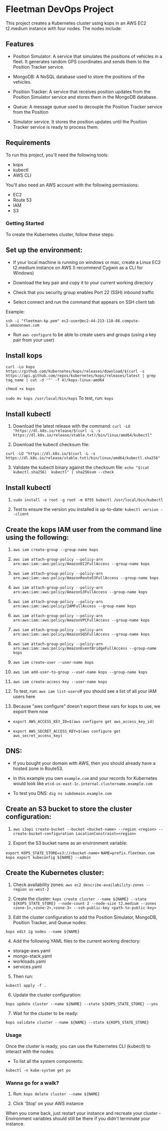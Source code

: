 # Fleetman DevOps Project
This project creates a Kubernetes cluster using kops in an AWS EC2 t2.medium instance with four nodes. The nodes include:

## Features

- Position Simulator: A service that simulates the positions of vehicles in a fleet. It generates random GPS coordinates and sends them to the Position Tracker service.

- MongoDB: A NoSQL database used to store the positions of the vehicles.

- Position Tracker: A service that receives position updates from the Position Simulator service and stores them in the MongoDB database.

- Queue: A message queue used to decouple the Position Tracker service from the Position 

- Simulator service. It stores the position updates until the Position Tracker service is ready to process them.

## Requirements

To run this project, you'll need the following tools:

- kops
- kubectl
- AWS CLI

You'll also need an AWS account with the following permissions:

- EC2
- Route 53
- IAM
- S3

### Getting Started

To create the Kubernetes cluster, follow these steps:

## Set up the environment:

- If your local machine is running on windows or mac, create a Linux EC2 t2.medium instance on AWS (I recommend Cygwin as a CLI for Windows)

- Download the key pair and copy it to your current working directory

- Check that you security group enables Port 22 (SSH) inbound traffic 

- Select connect and run the command that appears on SSH client tab

Example:

`ssh -i "fleetman-kp.pem" ec2-user@ec2-44-213-118-88.compute-1.amazonaws.com`

- Run `aws configure` to be able to create users and groups (using a key pair from your user)

## Install kops

`curl -Lo kops https://github.com/kubernetes/kops/releases/download/$(curl -s https://api.github.com/repos/kubernetes/kops/releases/latest | grep tag_name | cut -d '"' -f 4)/kops-linux-amd64`

`chmod +x kops`

`sudo mv kops /usr/local/bin/kops`
To test, run:
`kops`

## Install kubectl

1. Download the latest release with the command:
`curl -LO "https://dl.k8s.io/release/$(curl -L -s https://dl.k8s.io/release/stable.txt)/bin/linux/amd64/kubectl"`

2. Download the kubectl checksum file:

`curl -LO "https://dl.k8s.io/$(curl -L -s https://dl.k8s.io/release/stable.txt)/bin/linux/amd64/kubectl.sha256"`

3. Validate the kubectl binary against the checksum file:
`echo "$(cat kubectl.sha256)  kubectl" | sha256sum --check`

## Install kubectl

1. `sudo install -o root -g root -m 0755 kubectl /usr/local/bin/kubectl`

2. Test to ensure the version you installed is up-to-date:
`kubectl version --client`

## Create the kops IAM user from the command line using the following:

1. `aws iam create-group --group-name kops`

2. `aws iam attach-group-policy --policy-arn arn:aws:iam::aws:policy/AmazonEC2FullAccess --group-name kops`

3. `aws iam attach-group-policy --policy-arn arn:aws:iam::aws:policy/AmazonRoute53FullAccess --group-name kops`

4. `aws iam attach-group-policy --policy-arn arn:aws:iam::aws:policy/AmazonS3FullAccess --group-name kops`

5. `aws iam attach-group-policy --policy-arn arn:aws:iam::aws:policy/IAMFullAccess --group-name kops`

6. `aws iam attach-group-policy --policy-arn arn:aws:iam::aws:policy/AmazonVPCFullAccess --group-name kops`

7. `aws iam attach-group-policy --policy-arn arn:aws:iam::aws:policy/AmazonSQSFullAccess --group-name kops`

8. `aws iam attach-group-policy --policy-arn arn:aws:iam::aws:policy/AmazonEventBridgeFullAccess --group-name kops`

10. `aws iam create-user --user-name kops`

11. `aws iam add-user-to-group --user-name kops --group-name kops`

12. `aws iam create-access-key --user-name kops`

13. To test, run:
`aws iam list-users`# you should see a list of all your IAM users here

14. Because "aws configure" doesn't export these vars for kops to use, we export them now

- `export AWS_ACCESS_KEY_ID=$(aws configure get aws_access_key_id)`

- `export AWS_SECRET_ACCESS_KEY=$(aws configure get aws_secret_access_key)`

## DNS:

- If you bought your domain with AWS, then you should already have a hosted zone in Route53. 

- In this example you own `example.com` and your records for Kubernetes would look like `etcd-us-east-1c.internal.clustername.example.com`

- To test you DNS:
`dig ns subdomain.example.com`

## Create an S3 bucket to store the cluster configuration:

1. `aws s3api create-bucket --bucket <bucket-name> --region <region> --create-bucket-configuration LocationConstraint=<region>`

2. Export the S3 bucket name as an environment variable:

`export KOPS_STATE_STORE=s3://<bucket-name>`
`NAME=prefix.fleetman.com`
`kops export kubeconfig ${NAME} --admin`

## Create the Kubernetes cluster:

1. Check availability zones:
`aws ec2 describe-availability-zones --region us-west-2`

2. Create the cluster:
`kops create cluster --name ${NAME} --state ${KOPS_STATE_STORE} --node-count 2 --node-size t2.medium --zones <zone-1>,<zone-2>,<zone-3> --ssh-public-key <path-to-public-key>`

3. Edit the cluster configuration to add the Position Simulator, MongoDB, Position Tracker, and Queue nodes:

`kops edit ig nodes --name ${NAME}`

4. Add the following YAML files to the current working directory:

- storage-aws.yaml
- mongo-stack.yaml
- workloads.yaml
- services.yaml

5. Then run:

`kubectl apply -f .`

6. Update the cluster configuration:

`kops update cluster --name ${NAME} --state ${KOPS_STATE_STORE} --yes`

7. Wait for the cluster to be ready:

`kops validate cluster --name ${NAME} --state ${KOPS_STATE_STORE}`

### Usage

Once the cluster is ready, you can use the Kubernetes CLI (kubectl) to interact with the nodes:

- To list all the system components:

`kubectl -n kube-system get po`

### Wanna go for a walk? 

1. Run:
`kops delete cluster --name ${NAME}`

2. Click 'Stop' on your AWS instance

When you come back, just restart your instance and recreate your cluster - Environment variables should still be there if you didn't terminate your instance.
